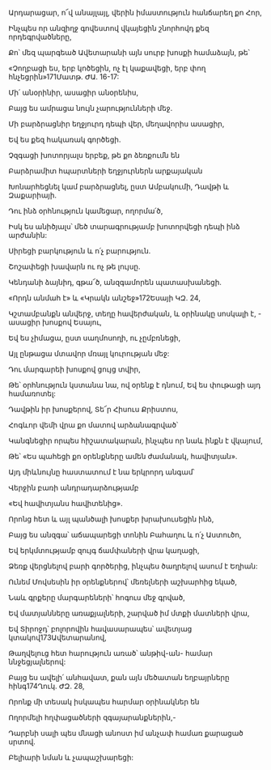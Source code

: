 Արդարացար, ո՜վ անայլայլ, վերին իմաստություն հանճարեղ քո Հոր,


Ինչպես որ անզիղջ գովեստով վկայեցին շնորհովդ քեզ որդեգրվածները,


Քո՝ մեզ պարգեած Ավետարանի այն սուրբ խոսքի համաձայն, թե՝


«Չողբացի ես, երբ կոծեցին, ոչ էլ կաքավեցի, երբ փող հնչեցրին»171Մատթ. ԺԱ. 16-17:


Մի՛ անօրինիր, ասացիր անօրենիս,


Բայց ես ամրացա նույն չարությունների մեջ.


Մի բարձրացնիր եղջյուրդ դեպի վեր, մեղավորիս ասացիր,


Եվ ես քեզ հակառակ գործեցի.


Չզգացի խոտորյալս երբեք, թե քո ձեռքումն են


Բարձրամիտ հպարտների եղջյուրներն արքայական


Խոնարհեցնել կամ բարձրացնել, ըստ Ամբակումի, Դավթի և Զաքարիայի.


Դու ինձ օրհնություն կամեցար, ողորմա՛ծ,


Իսկ ես անիծյալս՝ մեծ տարագրությամբ խոտորվեցի դեպի ինձ արժանին:


Սիրեցի բարկություն և ո՛չ բարություն.


Շոշափեցի խավարն ու ոչ թե լույսը.


Կենդանի ձայնիդ, գթա՜ծ, անզգամորեն պատասխանեցի.


«Որդն անմահ է» և «Կրակն անշեջ»172Եսայի ԿԶ. 24,


Կշտամբանքն անվերջ, տեղը հավերժական, և օրինակը սոսկալի է, - ասացիր խոսքով Եսայու,


Եվ ես չիմացա, ըստ սաղմոսողի, ու չըմբռնեցի,


Այլ ընթացա մտավոր մռայլ կուրության մեջ:


Դու մարգարեի խոսքով ցույց տվիր,


Թե՝ օրհնություն կստանա նա, ով օրենք է դնում, Եվ ես փութացի այդ համառոտել:


Դավթին իր խոսքերով, Տե՜ր Հիսուս Քրիստոս,


Հոգևոր վեմի վրա քո մատով արձանագրված՝


Կանգնեցիր որպես հիշատակարան, ինչպես որ նաև ինքն է վկայում,


Թե՝ «Ես պահեցի քո օրենքները ամեն ժամանակ, հավիտյան».


Այդ միևնույնը հաստատում է նա երկրորդ անգամ՝


Վերջին բառի անդրադարձությամբ


«Եվ հավիտյանս հավիտենից».


Որոնց հետ և այլ պանծալի խոսքեր խրախուսեցին ինձ,


Բայց ես անզգա՝ աճապարեցի տոնին Բահաղու և ո՛չ Աստուծո,


Եվ երկմտությամբ զույգ ճամփաների վրա կաղացի,


Ձեռք վերցնելով բարի գործերից, ինչպես ծաղրելով ասում է Եղիան:


Ունեմ Մովսեսին իր օրենքներով՝ մեռելների աշխարհից եկած,


Նաև գրքերը մարգարեների՝ հոգուս մեջ գրված,


Եվ մատյանները առաքյալների, շարված իմ մտքի մատների վրա,


Եվ Տիրոջդ՝ բոլորովին հավասարապես՝ ավետյաց կտակով173Ավետարանով,


Թաղվելուց հետ հարություն առած՝ անթիվ-ան- համար ննջեցյալներով:


Բայց ես ավելի՛ անհավատ, քան այն մեծատան եղբայրները հինգ174Ղուկ. ԺԶ. 28,


Որոնք մի տեսակ իսկապես հարմար օրինակներ են


Ողորմելի հղփացածների զգայարանքներին,-


Դարբնի սալի պես մնացի անոստ իմ անչափ համառ քարացած սրտով.


Բելիարի նման և չապաշխարեցի: